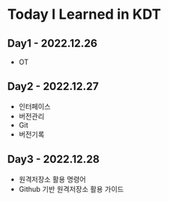 # **Today I Learned in KDT**

## **Day1**  - 2022.12.26
- OT

## **Day2** - 2022.12.27
- 인터페이스
- 버전관리
- Git
-  버전기록
## **Day3** - 2022.12.28
- 원격저장소 활용 명령어
- Github 기반 원격저장소 활용 가이드
